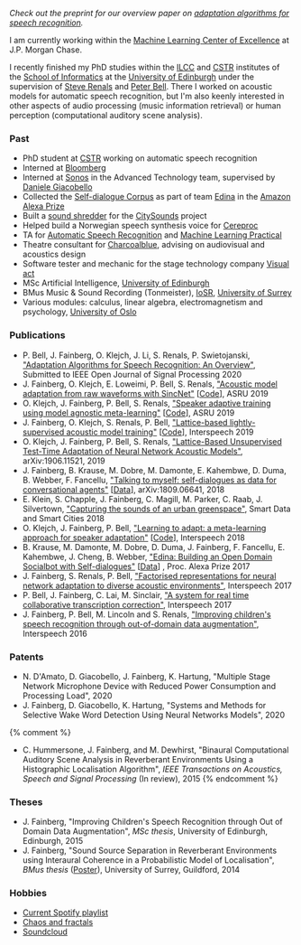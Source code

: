 *Check out the preprint for our overview paper on [adaptation algorithms for speech recognition](https://arxiv.org/pdf/2008.06580.pdf).*

I am currently working within the [Machine Learning Center of Excellence] at J.P. Morgan Chase.

I recently finished my PhD studies within the [ILCC] and [CSTR] institutes of the [School of Informatics] at the [University of Edinburgh] under the supervision of [Steve Renals] and [Peter Bell]. There I worked on acoustic models for automatic speech recognition, but I'm also keenly interested in other aspects of audio processing (music information retrieval) or human perception (computational auditory scene analysis).

### Past
- PhD student at [CSTR] working on automatic speech recognition
- Interned at [Bloomberg]
- Interned at [Sonos] in the Advanced Technology team, supervised by [Daniele Giacobello]
- Collected the [Self-dialogue Corpus] as part of team [Edina] in the [Amazon Alexa Prize]
- Built a [sound shredder](https://www.research.ed.ac.uk/portal/files/70005023/citysounds_overview_v1.3.pdf) for the [CitySounds] project
- Helped build a Norwegian speech synthesis voice for [Cereproc]
- TA for [Automatic Speech Recognition] and [Machine Learning Practical]
- Theatre consultant for [Charcoalblue], advising on audiovisual and acoustics design
- Software tester and mechanic for the stage technology company [Visual act]
- MSc Artificial Intelligence, [University of Edinburgh] 
- BMus Music & Sound Recording (Tonmeister), [IoSR], [University of Surrey]
- Various modules: calculus, linear algebra, electromagnetism and psychology, [University of Oslo]

### Publications
- P. Bell, J. Fainberg, O. Klejch, J. Li, S. Renals, P. Swietojanski, ["Adaptation Algorithms for Speech Recognition: An Overview"](https://arxiv.org/pdf/2008.06580.pdf), Submitted to IEEE Open Journal of Signal Processing 2020
- J. Fainberg, O. Klejch, E. Loweimi, P. Bell, S. Renals, ["Acoustic model adaptation from raw waveforms with SincNet"](http://arxiv.org/abs/1909.13759) [[Code](https://github.com/jfainberg/sincnet_adapt)], ASRU 2019
- O. Klejch, J. Fainberg, P. Bell, S. Renals, ["Speaker adaptive training using model agnostic meta-learning"](https://arxiv.org/abs/1910.10605) [[Code](https://github.com/ondrejklejch/learning_to_adapt)], ASRU 2019
- J. Fainberg, O. Klejch, S. Renals, P. Bell, ["Lattice-based lightly-supervised acoustic model training"](https://arxiv.org/pdf/1905.13150.pdf) [[Code](https://github.com/jfainberg/lattice_combination)], Interspeech 2019
- O. Klejch, J. Fainberg, P. Bell, S. Renals, ["Lattice-Based Unsupervised Test-Time Adaptation of Neural Network Acoustic Models"](https://arxiv.org/pdf/1906.11521.pdf), arXiv:1906.11521, 2019
- J. Fainberg, B. Krause, M. Dobre, M. Damonte, E. Kahembwe, D. Duma, B. Webber, F. Fancellu, ["Talking to myself: self-dialogues as data for conversational agents"](https://arxiv.org/pdf/1809.06641.pdf) [[Data](https://github.com/jfainberg/self_dialogue_corpus)], arXiv:1809.06641, 2018
- E. Klein, S. Chapple, J. Fainberg, C. Magill, M. Parker, C. Raab, J. Silvertown, ["Capturing the sounds of an urban greenspace"](https://www.research.ed.ac.uk/portal/files/70005023/citysounds_overview_v1.3.pdf), Smart Data and Smart Cities 2018
- O. Klejch, J. Fainberg, P. Bell, ["Learning to adapt: a meta-learning approach for speaker adaptation"](https://www.isca-speech.org/archive/Interspeech_2018/pdfs/1244.pdf) [[Code](https://github.com/ondrejklejch/learning_to_adapt)], Interspeech 2018
- B. Krause, M. Damonte, M. Dobre, D. Duma, J. Fainberg, F. Fancellu, E. Kahembwe, J. Cheng, B. Webber, ["Edina: Building an Open Domain Socialbot with
Self-dialogues"](https://arxiv.org/pdf/1709.09816.pdf) [[Data](https://github.com/jfainberg/self_dialogue_corpus)]
, Proc. Alexa Prize 2017
- J. Fainberg, S. Renals, P. Bell, ["Factorised representations for neural network adaptation to diverse acoustic environments"](http://www.research.ed.ac.uk/portal/files/39658781/joachimIS2017.pdf), Interspeech 2017
- P. Bell, J. Fainberg, C. Lai, M. Sinclair, ["A system for real time collaborative transcription correction"](http://www.research.ed.ac.uk/portal/files/39291622/is2017demo_nh_1.pdf), Interspeech 2017
- J. Fainberg, P. Bell, M. Lincoln and S. Renals, ["Improving children's speech recognition through out-of-domain data augmentation"](http://www.cstr.ed.ac.uk/downloads/publications/2016/master.pdf), Interspeech 2016

### Patents
- N. D'Amato, D. Giacobello, J. Fainberg, K. Hartung, "Multiple Stage Network Microphone Device with Reduced Power Consumption and Processing Load", 2020
- J. Fainberg, D. Giacobello, K. Hartung, "Systems and Methods for Selective Wake Word Detection Using Neural Networks Models", 2020

{% comment %}
- C. Hummersone, J. Fainberg, and M. Dewhirst, "Binaural Computational Auditory Scene Analysis in Reverberant Environments Using a Histographic Localisation Algorithm", *IEEE Transactions on Acoustics, Speech and Signal Processing* (In review), 2015
{% endcomment %}

### Theses

- J. Fainberg, "Improving Children's Speech Recognition through Out of Domain Data Augmentation", *MSc thesis*, University of Edinburgh, Edinburgh, 2015
- J. Fainberg, "Sound Source Separation in Reverberant Environments using Interaural Coherence in a Probabilistic Model of Localisation", *BMus thesis* ([Poster](../soundsource_poster.pdf)), University of Surrey, Guildford, 2014

### Hobbies
- [Current Spotify playlist](https://open.spotify.com/playlist/4r6lFJOBHyutziAGhaqke9?si=pxVxWwOESNGZHqoTfQwXxw)
- [Chaos and fractals](/chaos)
- [Soundcloud](https://soundcloud.com/jodles-1)

[University of Edinburgh]: http://www.ed.ac.uk
[University of Surrey]: http://www.surrey.ac.uk
[University of Oslo]: http://www.uio.no
[IoSR]: http://iosr.surrey.ac.uk
[School of Informatics]: http://www.ed.ac.uk/informatics/
[CSTR]: http://www.cstr.ed.ac.uk
[ILCC]: http://www.ilcc.inf.ed.ac.uk
[Steve Renals]: https://www.research.ed.ac.uk/portal/en/persons/stephen-renals(3593b144-170a-4242-90cf-16ffbe82f45f).html
[Peter Bell]: http://homepages.inf.ed.ac.uk/pbell1/
[Charcoalblue]: http://www.charcoalblue.com
[Visual act]: http://visualact.net
[Daniele Giacobello]:https://sites.google.com/site/giacobello/
[Sonos]:http://www.sonos.com
[Bloomberg]:http://www.bloomberg.net
[CitySounds]:https://citysounds.eu
[Edina]:https://developer.amazon.com/alexaprize/challenges/past-challenges/2017/edina
[Amazon Alexa Prize]:https://developer.amazon.com/alexaprize
[Self-dialogue Corpus]:https://github.com/jfainberg/self_dialogue_corpus
[Cereproc]:https://www.cereproc.com
[Automatic Speech Recognition]:http://www.inf.ed.ac.uk/teaching/courses/asr/index-2019.html
[Machine Learning Practical]:http://www.inf.ed.ac.uk/teaching/courses/mlp/index-2018.html
[Machine Learning Center of Excellence]:https://www.jpmorgan.com/insights/technology/applied-ai-and-ml
